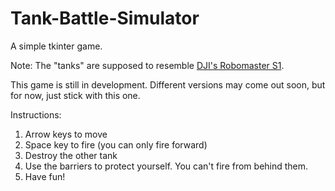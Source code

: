 # Tank-Battle-Simulator
A simple tkinter game.

Note: The "tanks" are supposed to resemble [DJI's Robomaster S1](https://www.dji.com/robomaster-s1).

This game is still in development. Different versions may come out soon, but for now, just stick with this one.

Instructions:
1. Arrow keys to move
2. Space key to fire (you can only fire forward)
3. Destroy the other tank
4. Use the barriers to protect yourself. You can't fire from behind them.
5. Have fun!
